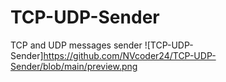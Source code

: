 # TCP-UDP-Sender
TCP and UDP messages sender
![TCP-UDP-Sender]https://github.com/NVcoder24/TCP-UDP-Sender/blob/main/preview.png
